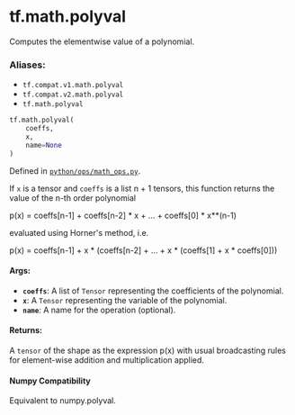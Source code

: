 <div itemscope itemtype="http://developers.google.com/ReferenceObject">
<meta itemprop="name" content="tf.math.polyval" />
<meta itemprop="path" content="Stable" />
</div>

# tf.math.polyval

Computes the elementwise value of a polynomial.

### Aliases:

* `tf.compat.v1.math.polyval`
* `tf.compat.v2.math.polyval`
* `tf.math.polyval`

``` python
tf.math.polyval(
    coeffs,
    x,
    name=None
)
```



Defined in [`python/ops/math_ops.py`](/code/stable/tensorflow/python/ops/math_ops.py).

<!-- Placeholder for "Used in" -->

If `x` is a tensor and `coeffs` is a list n + 1 tensors, this function returns
the value of the n-th order polynomial

   p(x) = coeffs[n-1] + coeffs[n-2] * x + ...  + coeffs[0] * x**(n-1)

evaluated using Horner's method, i.e.

   p(x) = coeffs[n-1] + x * (coeffs[n-2] + ... + x * (coeffs[1] +
          x * coeffs[0]))

#### Args:


* <b>`coeffs`</b>: A list of `Tensor` representing the coefficients of the polynomial.
* <b>`x`</b>: A `Tensor` representing the variable of the polynomial.
* <b>`name`</b>: A name for the operation (optional).


#### Returns:

A `tensor` of the shape as the expression p(x) with usual broadcasting rules
for element-wise addition and multiplication applied.




#### Numpy Compatibility
Equivalent to numpy.polyval.

